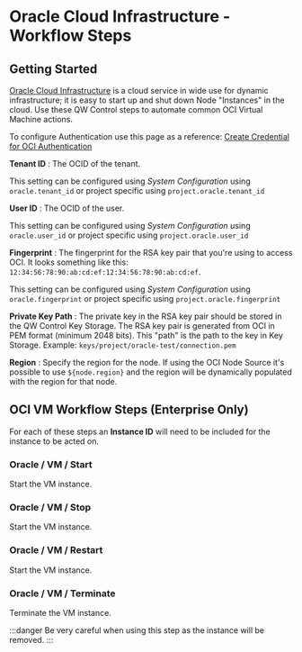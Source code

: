 # Oracle Cloud Infrastructure - Workflow Steps

## Getting Started

[Oracle Cloud Infrastructure](/en/https://www.oracle.com/cloud/) is a cloud service in wide use for dynamic infrastructure; it is easy to start up and shut down Node "Instances" in the cloud.  Use these QW Control steps to automate common OCI Virtual Machine actions.

To configure Authentication use this page as a reference: [Create Credential for OCI Authentication](/en/https://docs.oracle.com/en/cloud/paas/management-cloud/logcs/create-credentials-oci-authentication.html)

**Tenant ID**
: The OCID of the tenant.

This setting can be configured using _System Configuration_ using `oracle.tenant_id` or project specific using `project.oracle.tenant_id`

**User ID**
: The OCID of the user.

This setting can be configured using _System Configuration_ using `oracle.user_id` or project specific using `project.oracle.user_id`

**Fingerprint**
: The fingerprint for the RSA key pair that you're using to access OCI. It looks something like this: `12:34:56:78:90:ab:cd:ef:12:34:56:78:90:ab:cd:ef`.

This setting can be configured using _System Configuration_ using `oracle.fingerprint` or project specific using `project.oracle.fingerprint`

**Private Key Path**
: The private key in the RSA key pair should be stored in the QW Control Key Storage. The RSA key pair is generated from OCI in PEM format (minimum 2048 bits).  This "path" is the path to the key in Key Storage.  Example: `keys/project/oracle-test/connection.pem`

**Region**
: Specify the region for the node.  If using the OCI Node Source it's possible to use `${node.region}` and the region will be dynamically populated with the region for that node.

## OCI VM Workflow Steps (Enterprise Only)

For each of these steps an **Instance ID** will need to be included for the instance to be acted on.

### Oracle / VM / Start

Start the VM instance.

### Oracle / VM / Stop

Start the VM instance.

### Oracle / VM / Restart

Start the VM instance.

### Oracle / VM / Terminate

Terminate the VM instance.

:::danger
 Be very careful when using this step as the instance will be removed.
:::
